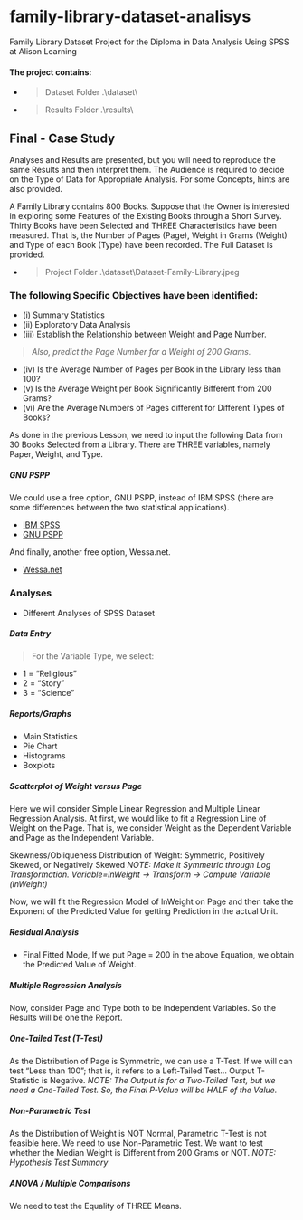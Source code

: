 # family-library-dataset-analisys
Family Library Dataset Project for the Diploma in Data Analysis Using SPSS at Alison Learning

#### The project contains:
* >Dataset Folder .\dataset\
* >Results Folder .\results\

## Final - Case Study
Analyses and Results are presented, but you will need to reproduce the same Results and then interpret them.
The Audience is required to decide on the Type of Data for Appropriate Analysis.
For some Concepts, hints are also provided.

A Family Library contains 800 Books.
Suppose that the Owner is interested in exploring some Features of the Existing Books through a Short Survey.
Thirty Books have been Selected and THREE Characteristics have been measured.
That is, the Number of Pages (Page), Weight in Grams (Weight) and Type of each Book (Type) have been recorded.
The Full Dataset is provided.
  - >Project Folder .\dataset\Dataset-Family-Library.jpeg

### The following Specific Objectives have been identified:
 -   (i) Summary Statistics
 -  (ii) Exploratory Data Analysis
 - (iii) Establish the Relationship between Weight and Page Number.
>_Also, predict the Page Number for a Weight of 200 Grams._
 -  (iv) Is the Average Number of Pages per Book in the Library less than 100?
 -   (v) Is the Average Weight per Book Significantly Bifferent from 200 Grams?
 -  (vi) Are the Average Numbers of Pages different for Different Types of Books?

As done in the previous Lesson, we need to input the following Data from 30 Books Selected from a Library.
There are THREE variables, namely Paper, Weight, and Type.

##### GNU PSPP
  We could use a free option, GNU PSPP, instead of IBM SPSS
  (there are some differences between the two statistical applications).
 * [IBM SPSS](https://www.ibm.com/products/spss)
 * [GNU PSPP](https://www.gnu.org/software/pspp/)

  And finally, another free option, Wessa.net.
 * [Wessa.net](https://www.wessa.net/)

### Analyses
 * Different Analyses of SPSS Dataset

##### Data Entry
>For the Variable Type, we select:
 - 1 = “Religious”
 - 2 = “Story”
 - 3 = “Science”

##### Reports/Graphs
 * Main Statistics
 * Pie Chart
 * Histograms
 * Boxplots

##### Scatterplot of Weight versus Page
  Here we will consider Simple Linear Regression and Multiple Linear Regression Analysis.
  At first, we would like to fit a Regression Line of Weight on the Page.
  That is, we consider Weight as the Dependent Variable and Page as the Independent Variable.

  Skewness/Obliqueness
  Distribution of Weight: Symmetric, Positively Skewed, or Negatively Skewed
  _NOTE: Make it Symmetric through Log Transformation.
        Variable=lnWeight
		→ Transform → Compute Variable (lnWeight)_

  Now, we will fit the Regression Model of lnWeight on Page
    and then take the Exponent of the Predicted Value for getting Prediction in the actual Unit.

##### Residual Analysis
 * Final Fitted Mode,
   If we put Page = 200 in the above Equation, we obtain the Predicted Value of Weight.

##### Multiple Regression Analysis
  Now, consider Page and Type both to be Independent Variables.
  So the Results will be one the Report.

##### One-Tailed Test (T-Test)
  As the Distribution of Page is Symmetric, we can use a T-Test.
  If we will can test “Less than 100”; that is, it refers to a Left-Tailed Test...
    Output T-Statistic is Negative.
  _NOTE: The Output is for a Two-Tailed Test, but we need a One-Tailed Test.
  So, the Final P-Value will be HALF of the Value._

##### Non-Parametric Test
  As the Distribution of Weight is NOT Normal, Parametric T-Test is not feasible here.
  We need to use Non-Parametric Test.
  We want to test whether the Median Weight is Different from 200 Grams or NOT.
  _NOTE: Hypothesis Test Summary_

##### ANOVA / Multiple Comparisons
  We need to test the Equality of THREE Means.
